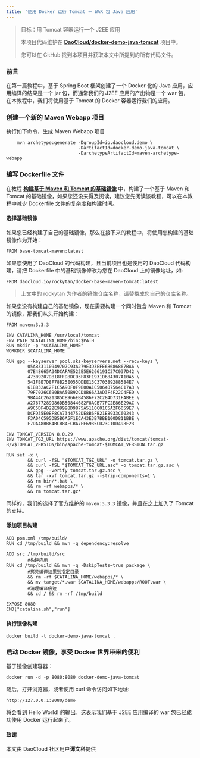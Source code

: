 ```yaml
---
title: '使用 Docker 运行 Tomcat ＋ WAR 包 Java 应用'
---
```


> 目标：用 Tomcat 容器运行一个 J2EE 应用
> 
> 本项目代码维护在 **[DaoCloud/docker-demo-java-tomcat]()** 项目中。
>
> 您可以在 GitHub 找到本项目并获取本文中所提到的所有代码文件。

### 前言

在第一篇教程中，基于 Spring Boot 框架创建了一个 Docker 化的 Java 应用，应用编译的结果是一个 jar 包，而通常我们的 J2EE 应用的产出物是一个 war 包，在本教程中，我们将使用基于 Tomcat 的 Docker 容器运行我们的应用。

### 创建一个新的 Maven Webapp 项目

执行如下命令，生成 Maven Webapp 项目

```
	mvn archetype:generate -DgroupId=io.daocloud.demo \
                           -DartifactId=docker-demo-java-tomcat \
                           -DarchetypeArtifactId=maven-archetype-webapp
```


### 编写 Dockerfile 文件

在教程 **[构建基于 Maven 和 Tomcat 的基础镜像](http://docs.daocloud.io/)** 中，构建了一个基于 Maven 和 Tomcat 的基础镜像，如果您还没来得及阅读，建议您先阅读该教程，可以在本教程中减少 Dockerfile 文件的复杂度和构建时间。

#### 选择基础镜像

如果您已经构建了自己的基础镜像，那么在接下来的教程中，将使用您构建的基础镜像作为开始：
```
FROM base-tomcat-maven:latest
```

如果您使用了 DaoCloud 的代码构建，且当前项目也是使用的 DaoCloud 代码构建，请把 Dockerfile 中的基础镜像修改为您在 DaoCloud 上的镜像地址，如:
```
FROM daocloud.io/rockytan/docker-base-maven-tomcat:latest
```

> 上文中的 rockytan 为作者的镜像仓库名称，请替换成您自己的仓库名称。

如果您没有构建自己的基础镜像，现在需要构建一个同时包含 Maven 和 Tomcat 的镜像，那我们从头开始构建：

```
FROM maven:3.3.3

ENV CATALINA_HOME /usr/local/tomcat
ENV PATH $CATALINA_HOME/bin:$PATH
RUN mkdir -p "$CATALINA_HOME"
WORKDIR $CATALINA_HOME

RUN gpg --keyserver pool.sks-keyservers.net --recv-keys \
        05AB33110949707C93A279E3D3EFE6B686867BA6 \
        07E48665A34DCAFAE522E5E6266191C37C037D42 \
        47309207D818FFD8DCD3F83F1931D684307A10A5 \
        541FBE7D8F78B25E055DDEE13C370389288584E7 \
        61B832AC2F1C5A90F0F9B00A1C506407564C17A3 \
        79F7026C690BAA50B92CD8B66A3AD3F4F22C4FED \
        9BA44C2621385CB966EBA586F72C284D731FABEE \
        A27677289986DB50844682F8ACB77FC2E86E29AC \
        A9C5DF4D22E99998D9875A5110C01C5A2F6059E7 \
        DCFD35E0BF8CA7344752DE8B6FB21E8933C60243 \
        F3A04C595DB5B6A5F1ECA43E3B7BBB100D811BBE \
        F7DA48BB64BCB84ECBA7EE6935CD23C10D498E23

ENV TOMCAT_VERSION 8.0.29
ENV TOMCAT_TGZ_URL https://www.apache.org/dist/tomcat/tomcat-8/v$TOMCAT_VERSION/bin/apache-tomcat-$TOMCAT_VERSION.tar.gz

RUN set -x \
        && curl -fSL "$TOMCAT_TGZ_URL" -o tomcat.tar.gz \
        && curl -fSL "$TOMCAT_TGZ_URL.asc" -o tomcat.tar.gz.asc \
        && gpg --verify tomcat.tar.gz.asc \
        && tar -xvf tomcat.tar.gz --strip-components=1 \
        && rm bin/*.bat \
		&& rm -rf webapps/* \
        && rm tomcat.tar.gz*
```

同样的，我们的选择了官方维护的 `maven:3.3.3` 镜像，并且在之上加入了 Tomcat 的支持。

#### 添加项目构建

```
ADD pom.xml /tmp/build/
RUN cd /tmp/build && mvn -q dependency:resolve

ADD src /tmp/build/src
        #构建应用
RUN cd /tmp/build && mvn -q -DskipTests=true package \
        #拷贝编译结果到指定目录
        && rm -rf $CATALINA_HOME/webapps/* \
        && mv target/*.war $CATALINA_HOME/webapps/ROOT.war \
        #清理编译痕迹
        && cd / && rm -rf /tmp/build

EXPOSE 8080
CMD["catalina.sh","run"]
```


#### 执行镜像构建
```
docker build -t docker-demo-java-tomcat .
```

### 启动 Docker 镜像，享受 Docker 世界带来的便利

基于镜像创建容器：

```
docker run -d -p 8080:8080 docker-demo-java-tomcat
```

随后，打开浏览器，或者使用 curl 命令访问如下地址:
```
http://127.0.0.1:8080/demo
```

将会看到 Hello World! 的输出，这表示我们基于 J2EE 应用编译的 war 包已经成功使用 Docker 运行起来了。

#### 致谢

本文由 DaoCloud 社区用户**谭文科**提供